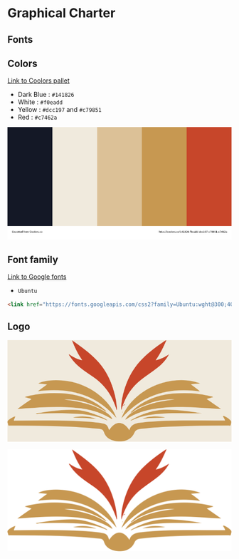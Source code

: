 # Graphical Charter

## Fonts

## Colors

[Link to Coolors pallet](https://coolors.co/141826-f0eadd-dcc197-c79851-c7462a)

- Dark Blue : `#141826`
- White : `#f0eadd`
- Yellow : `#dcc197` and `#c79851`
- Red : `#c7462a`

![color pallet](./color_pallet.svg)

## Font family

[Link to Google fonts](https://fonts.google.com/specimen/Ubuntu)

- `Ubuntu`

```html
<link href="https://fonts.googleapis.com/css2?family=Ubuntu:wght@300;400;500;700&display=swap" rel="stylesheet">
```

## Logo

![logo](./icons/logo.png)

![logo](./icons/logo.svg)
